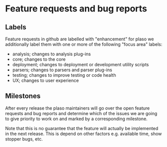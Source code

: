 # Feature requests and bug reports

## Labels

Feature requests in github are labelled with "enhancement" for plaso we additionally label them with one or more of the following "focus area" labels:

* analysis; changes to analysis plug-ins
* core; changes to the core
* deployment; changes to deployment or development utility scripts
* parsers; changes to parsers and parser plug-ins
* testing; changes to improve testing or code health
* UX; changes to user experience

## Milestones

After every release the plaso maintainers will go over the open feature requests and bug reports and determine which of the issues we are going to give priority to work on and marked by a corresponding milestone.

Note that this is no guarantee that the feature will actually be implemented in the next release. This is depend on other factors e.g. available time, show stopper bugs, etc.

